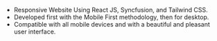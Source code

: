 
- Responsive Website Using React JS, Syncfusion, and Tailwind CSS.
- Developed first with the Mobile First methodology, then for desktop.
- Compatible with all mobile devices and with a beautiful and pleasant user interface.

